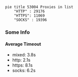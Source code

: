 
```mermaid
pie title 53004 Proxies in list
    "HTTP" : 29176
    "HTTPS": 11069
    "SOCKS" : 19396
```

### Some Info
#### Average Timeout

- mixed: 3.8s
- http: 2.1s
- https: 8.1s
- socks: 6.2s